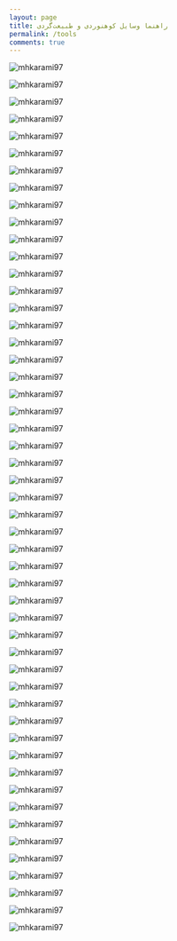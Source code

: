 ```yaml
---
layout: page
title: راهنما وسایل کوهنوردی و طبیعت‌گردی
permalink: /tools
comments: true
---
```


<div class="row justify-content-between tools">

<p>
  <img src="/assets/images/tools/01.jpg" alt="mhkarami97" />
</p>

<p>
  <img src="/assets/images/tools/02.jpg" alt="mhkarami97" />
</p>

<p>
  <img src="/assets/images/tools/03.jpg" alt="mhkarami97" />
</p>

<p>
  <img src="/assets/images/tools/04.jpg" alt="mhkarami97" />
</p>

<p>
  <img src="/assets/images/tools/05.jpg" alt="mhkarami97" />
</p>

<p>
  <img src="/assets/images/tools/06.jpg" alt="mhkarami97" />
</p>

<p>
  <img src="/assets/images/tools/07.jpg" alt="mhkarami97" />
</p>

<p>
  <img src="/assets/images/tools/08.jpg" alt="mhkarami97" />
</p>

<p>
  <img src="/assets/images/tools/09.jpg" alt="mhkarami97" />
</p>

<p>
  <img src="/assets/images/tools/10.jpg" alt="mhkarami97" />
</p>

<p>
  <img src="/assets/images/tools/11.jpg" alt="mhkarami97" />
</p>

<p>
  <img src="/assets/images/tools/12.jpg" alt="mhkarami97" />
</p>

<p>
  <img src="/assets/images/tools/13.jpg" alt="mhkarami97" />
</p>

<p>
  <img src="/assets/images/tools/14.jpg" alt="mhkarami97" />
</p>

<p>
  <img src="/assets/images/tools/15.jpg" alt="mhkarami97" />
</p>

<p>
  <img src="/assets/images/tools/16.jpg" alt="mhkarami97" />
</p>

<p>
  <img src="/assets/images/tools/17.jpg" alt="mhkarami97" />
</p>

<p>
  <img src="/assets/images/tools/18.jpg" alt="mhkarami97" />
</p>

<p>
  <img src="/assets/images/tools/19.jpg" alt="mhkarami97" />
</p>

<p>
  <img src="/assets/images/tools/20.jpg" alt="mhkarami97" />
</p>

<p>
  <img src="/assets/images/tools/21.jpg" alt="mhkarami97" />
</p>

<p>
  <img src="/assets/images/tools/22.jpg" alt="mhkarami97" />
</p>

<p>
  <img src="/assets/images/tools/23.jpg" alt="mhkarami97" />
</p>

<p>
  <img src="/assets/images/tools/24.jpg" alt="mhkarami97" />
</p>

<p>
  <img src="/assets/images/tools/25.jpg" alt="mhkarami97" />
</p>

<p>
  <img src="/assets/images/tools/26.jpg" alt="mhkarami97" />
</p>

<p>
  <img src="/assets/images/tools/27.jpg" alt="mhkarami97" />
</p>

<p>
  <img src="/assets/images/tools/28.jpg" alt="mhkarami97" />
</p>

<p>
  <img src="/assets/images/tools/29.jpg" alt="mhkarami97" />
</p>

<p>
  <img src="/assets/images/tools/30.jpg" alt="mhkarami97" />
</p>

<p>
  <img src="/assets/images/tools/31.jpg" alt="mhkarami97" />
</p>

<p>
  <img src="/assets/images/tools/32.jpg" alt="mhkarami97" />
</p>

<p>
  <img src="/assets/images/tools/32.jpg" alt="mhkarami97" />
</p>

<p>
  <img src="/assets/images/tools/33.jpg" alt="mhkarami97" />
</p>

<p>
  <img src="/assets/images/tools/34.jpg" alt="mhkarami97" />
</p>

<p>
  <img src="/assets/images/tools/35.jpg" alt="mhkarami97" />
</p>

<p>
  <img src="/assets/images/tools/36.jpg" alt="mhkarami97" />
</p>

<p>
  <img src="/assets/images/tools/37.jpg" alt="mhkarami97" />
</p>

<p>
  <img src="/assets/images/tools/38.jpg" alt="mhkarami97" />
</p>

<p>
  <img src="/assets/images/tools/39.jpg" alt="mhkarami97" />
</p>

<p>
  <img src="/assets/images/tools/40.jpg" alt="mhkarami97" />
</p>

<p>
  <img src="/assets/images/tools/41.jpg" alt="mhkarami97" />
</p>

<p>
  <img src="/assets/images/tools/42.jpg" alt="mhkarami97" />
</p>

<p>
  <img src="/assets/images/tools/43.jpg" alt="mhkarami97" />
</p>

<p>
  <img src="/assets/images/tools/44.jpg" alt="mhkarami97" />
</p>

<p>
  <img src="/assets/images/tools/45.jpg" alt="mhkarami97" />
</p>

<p>
  <img src="/assets/images/tools/46.jpg" alt="mhkarami97" />
</p>

<p>
  <img src="/assets/images/tools/47.jpg" alt="mhkarami97" />
</p>

<p>
  <img src="/assets/images/tools/48.jpg" alt="mhkarami97" />
</p>

<p>
  <img src="/assets/images/tools/49.jpg" alt="mhkarami97" />
</p>

<p>
  <img src="/assets/images/tools/50.jpg" alt="mhkarami97" />
</p>

</div>